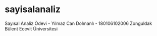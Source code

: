# sayisalanaliz
Sayısal Analiz Ödevi - Yılmaz Can Dolmanlı - 180106102006
Zonguldak Bülent Ecevit Üniversitesi
